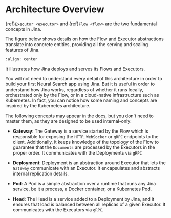 # Architecture Overview

{ref}`Executor <executor>` and {ref}`Flow <flow>` are the two fundamental concepts in Jina. 

The figure below shows details on how the Flow and Executor abstractions translate into concrete entities, providing all the 
serving and scaling features of Jina.


```{figure} arch-overview.svg
:align: center
```

It illustrates how Jina deploys and serves its Flows and Executors.

You will not need to understand every detail of this architecture in order to build your first Neural Search app using Jina. But it is useful in order to understand how Jina works, regardless of whether it runs locally, orchestrated only by the Flow, or in 
a cloud-native infrastructure such as Kubernetes. In fact, you can notice how some naming and concepts are inspired by the Kubernetes architecture.

The following concepts may appear in the docs, but you don't need to master them, as they are designed to be used internal-only:

  - **Gateway**: The Gateway is a service started by the Flow which is responsible for exposing the `HTTP`, `WebSocker` or `gRPC` endpoints to the client. Additionally, it keeps knowledge of the topology of the Flow to guarantee that the `Documents` are processed by the Executors in the proper order. It communicates with the Deployments via `gRPC`

  - **Deployment**: Deployment is an abstraction around Executor that lets the `Gateway` communicate with an Executor. It encapsulates and abstracts internal replication details.

  - **Pod**: A Pod is a simple abstraction over a runtime that runs any Jina service, be it a process, a Docker container, or a Kubernetes Pod.

  - **Head**: The Head is a service added to a Deployment by Jina, and it ensures that load is balanced between all replicas of a given Executor. It communicates with the Executors via `gRPC`.
